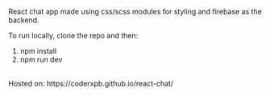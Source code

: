 React chat app made using css/scss modules for styling and firebase as the backend.

To run locally, clone the repo and then: 
<ol>
	<li>npm install</li>
	<li>npm run dev</li>
</ol>
<br>
Hosted on: https://coderxpb.github.io/react-chat/
